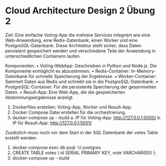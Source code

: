 # Cloud Architecture Design 2 Übung 2

Ziel: Eine einfache Voting-App die mehrere Services integriert wie eine Web-Anwendung, eine Redis-Datenbank, einen Worker und eine PostgreSQL-Datenbank. Diese Architektur stellt sicher, dass Daten persistent gespeichert werden und verschiedene Teile der Anwendung in unterschiedlichen Containern laufen.

Komponenten:
•	Voting-WebApp: Geschrieben in Python und Node.js. Die Komponente ermöglicht es abzustimmen.
•	Redis-Container: In-Memory-Datenbank für schnelle Speicherung der Ergebnisse.
•	Worker-Container: Sammelt Daten aus Redis und schreibt sie in die PostgreSQL-Datenbank.
•	PostgreSQL-Container: Für die persistente Speicherung der gesammelten Daten.
•	Result-App: Eine Web-App, die die gespeicherten Abstimmungsergebnisse anzeigt.

1.	Dockerfiles erstellen: Voting-App, Worker und Result-App.
2.	Docker Compose Datei erstellen für die orchestrierung.
3.	docker-compose up --build
  a.	IP für Voting-App: http://127.0.0.1:5000/
  b.	IP für Result-App: http://127.0.0.1:5001/

Zusätzlich muss noch vor dem Start in der SQL Datenbank der votes Table erstellt werden: 
1.	docker-compose exec db psql -U postgres
2.	CREATE TABLE votes ( id SERIAL PRIMARY KEY, vote VARCHAR(50) );
3.	docker-compose up --build

